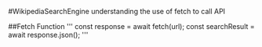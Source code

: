 #WikipediaSearchEngine
understanding the use of fetch to call API 

##Fetch Function
'''
const response = await fetch(url);
const searchResult = await response.json();
'''
